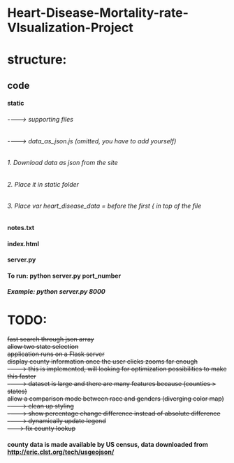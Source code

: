 # Heart-Disease-Mortality-rate-VIsualization-Project

# structure:
## code  <br />
#### static <br />
###### ----> supporting files  <br />
###### ----> data_as_json.js (omitted, you have to add yourself)<br />
###### 1. Download data as json from the site
###### 2. Place it in static folder
###### 3. Place var heart_disease_data = before the first { in top of the file
#### notes.txt <br />
#### index.html <br />
#### server.py

#### To run: python server.py port_number <br />
##### Example: python server.py 8000

# TODO:
~~fast search through json array~~<br />
~~allow two state selection~~<br />
~~application runs on a Flask server~~<br />
~~display county information once the user clicks zooms far enough~~<br />
~~----> this is implemented, will looking for optimization possibilities to make this faster~~<br />
~~----> dataset is large and there are many features because (counties > states)~~<br />
~~allow a comparison mode between race and genders (diverging color map)~~ <br />
~~----> clean up styling~~<br />
~~----> show percentage change difference instead of absolute difference~~<br />
~~----> dynamically update legend~~<br />
~~---> fix county lookup~~<br />
#### county data is made available by US census, data downloaded from http://eric.clst.org/tech/usgeojson/ <br />
